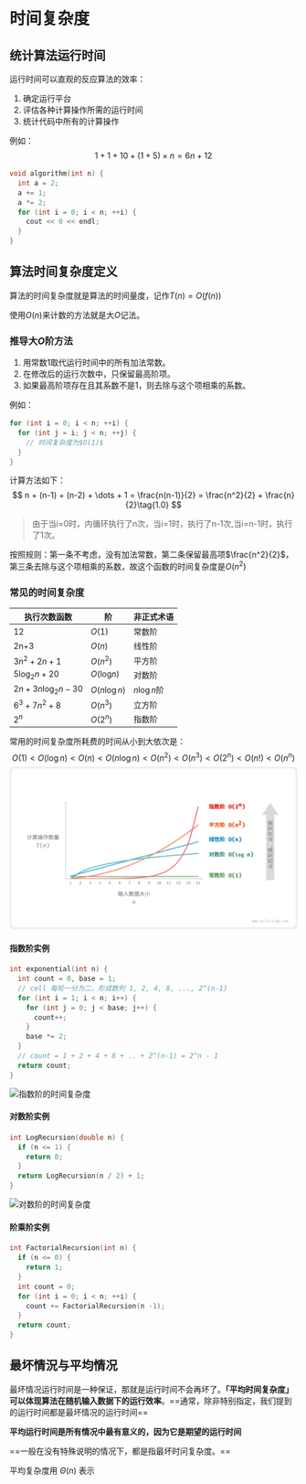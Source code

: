 # 时间复杂度

## 统计算法运行时间

运行时间可以直观的反应算法的效率：

1. 确定运行平台
2. 评估各种计算操作所需的运行时间
3. 统计代码中所有的计算操作

例如：$$1 + 1 + 10 + (1 + 5) \times n = 6n + 12$$

```cpp
void algorithm(int n) {
  int a = 2;
  a += 1;
  a *= 2;
  for (int i = 0; i < n; ++i) {
    cout << 0 << endl;
  }
}
```

## 算法时间复杂度定义

算法的时间复杂度就是算法的时间量度，记作$T(n) = O(f(n))$ 

使用$O(n)$来计数的方法就是大$O$记法。

### 推导大$O$阶方法

1. ⽤常数1取代运⾏时间中的所有加法常数。
2. 在修改后的运⾏次数中，只保留最⾼阶项。
3. 如果最⾼阶项存在且其系数不是1，则去除与这个项相乘的系数。

例如：

```cpp
for (int i = 0; i < n; ++i) {
  for (int j = i; j < n; ++j) {
    // 时间复杂度为$O(1)$
  }
}
```

计算方法如下：
$$
n + (n-1) + (n-2) + \dots + 1 = \frac{n(n-1)}{2} = \frac{n^2}{2} + \frac{n}{2}\tag{1.0}
$$

> 由于当i=0时，内循环执⾏了n次，当i=1时，执⾏了n-1次,当i=n-1时，执⾏了1次。

按照规则：第一条不考虑，没有加法常数，第二条保留最高项$\frac{n^2}{2}$，第三条去除与这个项相乘的系数，故这个函数的时间复杂度是$O(n^2)$

### 常见的时间复杂度

| 执行次数函数              | 阶              | 非正式术语   |
| ------------------------- | --------------- | ------------ |
| 12                        | $O(1)$          | 常数阶       |
| 2n+3                      | $O(n)$          | 线性阶       |
| $3n^2+ 2n + 1$            | $O(n^2)$        | 平方阶       |
| $5\log_{2}{n} + 20$       | $O(\log_{}{n})$ | 对数阶       |
| $2n + 3n\log_{2}{n} - 30$ | $O(n\log{n})$   | $n\log{n}$阶 |
| $6^3 + 7n^2 + 8$          | $O(n^3)$        | 立方阶       |
| $2^n$                     | $O(2^n)$        | 指数阶       |

常⽤的时间复杂度所耗费的时间从⼩到⼤依次是：
$$
O(1) < O(\log{n}) < O(n) < O(n\log{n}) < O(n^2) < O(n^3) < O(2^n) < O(n!) < O(n^n) \tag{1.1}
$$
![image-20230709113806549](https://raw.githubusercontent.com/harisonkhlil/oss/main/uPic/image-20230709113806549.png)

#### 指数阶实例

```cpp
int exponential(int n) {
  int count = 0, base = 1;
  // cell 每轮一分为二，形成数列 1, 2, 4, 8, ..., 2^(n-1)
  for (int i = 1; i < n; i++) {
    for (int j = 0; j < base; j++) {
      count++;
    }
    base *= 2;
  }
  // count = 1 + 2 + 4 + 8 + .. + 2^(n-1) = 2^n - 1
  return count;
}
```

![指数阶的时间复杂度](https://www.hello-algo.com/chapter_computational_complexity/time_complexity.assets/time_complexity_exponential.png)

#### 对数阶实例

```cpp
int LogRecursion(double n) {
  if (n <= 1) {
    return 0;
  }
  return LogRecursion(n / 2) + 1;
}
```

![对数阶的时间复杂度](https://www.hello-algo.com/chapter_computational_complexity/time_complexity.assets/time_complexity_logarithmic.png)

#### 阶乘阶实例

```cpp
int FactorialRecursion(int n) {
  if (n <= 0) {
    return 1;
  }
  int count = 0;
  for (int i = 0; i < n; ++i) {
    count += FactorialRecursion(n -1);
  }
  return count;
}
```

## 最坏情況与平均情况

最坏情况运⾏时间是⼀种保证，那就是运⾏时间不会再坏了。**「平均时间复杂度」可以体现算法在随机输入数据下的运行效率**。==通常，除⾮特别指定，我们提到的运⾏时间都是最坏情况的运⾏时间==

**平均运⾏时间是所有情况中最有意义的，因为它是期望的运⾏时间**

==⼀般在没有特殊说明的情况下，都是指最坏时问复杂度。==

平均复杂度用 $\Theta(n)$ 表示
